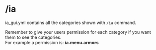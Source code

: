 # /ia

ia\_gui.yml contains all the categories shown with `/ia` command.

Remember to give your users permission for each category if you want them to see the categories.  
For example a permission is: **ia.menu.armors**

